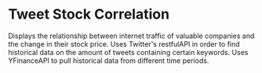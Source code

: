 # Tweet Stock Correlation

Displays the relationship between internet traffic of valuable companies and the change in their stock price. Uses Twitter's restfulAPI in order to find historical data on the amount of tweets containing certain keywords. Uses YFinanceAPI to pull historical data from different time periods.
